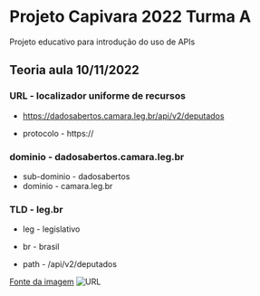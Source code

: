 # Projeto Capivara 2022 Turma A

Projeto educativo para introdução do uso de APIs

## Teoria aula 10/11/2022

### URL - localizador uniforme de recursos
- https://dadosabertos.camara.leg.br/api/v2/deputados

- protocolo - https://

### dominio - dadosabertos.camara.leg.br

- sub-dominio - dadosabertos
- dominio - camara.leg.br

### TLD - leg.br
- leg - legislativo
- br - brasil

- path - /api/v2/deputados


[Fonte da imagem](https://raventools.com/marketing-glossary/top-level-domain/)
![URL](https://raventools.com/marketing-glossary/wp-content/uploads/2016/02/URL_Parts.png)
